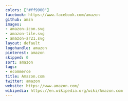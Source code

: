 ```yaml
---
colors: ["#ff9900"]
facebook: https://www.facebook.com/amazon
github: amzn
images:
- amazon-icon.svg
- amazon-tile.svg
- amazon-ar21.svg
layout: default
logohandle: amazon
pinterest: amazon
skipped: 0
sort: amazon
tags:
- ecommerce
title: Amazon.com
twitter: amazon
website: https://www.amazon.com/
wikipedia: https://en.wikipedia.org/wiki/Amazon.com
---
```

